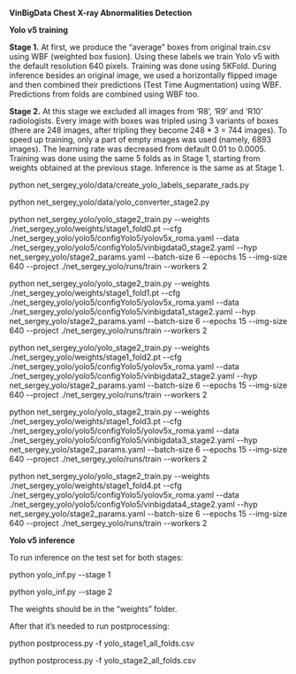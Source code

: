 **VinBigData Chest X-ray Abnormalities Detection**

**Yolo v5 training**

**Stage 1.** At first, we produce the “average” boxes from original
train.csv using WBF (weighted box fusion). Using these labels we train
Yolo v5 with the default resolution 640 pixels. Training was done using
5KFold. During inference besides an original image, we used a
horizontally flipped image and then combined their predictions (Test
Time Augmentation) using WBF. Predictions from folds are combined using
WBF too.

**Stage 2.** At this stage we excluded all images from ‘R8’, ‘R9’ and
‘R10’ radiologists. Every image with boxes was tripled using 3 variants
of boxes (there are 248 images, after tripling they become 248 \* 3 =
744 images). To speed up training, only a part of empty images was used
(namely, 6893 images). The learning rate was decreased from default 0.01
to 0.0005. Training was done using the same 5 folds as in Stage 1,
starting from weights obtained at the previous stage. Inference is the
same as at Stage 1.

python net_sergey_yolo/data/create_yolo_labels_separate_rads.py

python net_sergey_yolo/data/yolo_converter_stage2.py

python net_sergey_yolo/yolo_stage2_train.py --weights ./net_sergey_yolo/weights/stage1_fold0.pt --cfg ./net_sergey_yolo/yolo5/configYolo5/yolov5x_roma.yaml --data ./net_sergey_yolo/yolo5/configYolo5/vinbigdata0_stage2.yaml --hyp net_sergey_yolo/stage2_params.yaml --batch-size 6 --epochs 15 --img-size 640 --project ./net_sergey_yolo/runs/train --workers 2

python net_sergey_yolo/yolo_stage2_train.py --weights ./net_sergey_yolo/weights/stage1_fold1.pt --cfg ./net_sergey_yolo/yolo5/configYolo5/yolov5x_roma.yaml --data ./net_sergey_yolo/yolo5/configYolo5/vinbigdata1_stage2.yaml --hyp net_sergey_yolo/stage2_params.yaml --batch-size 6 --epochs 15 --img-size 640 --project ./net_sergey_yolo/runs/train --workers 2

python net_sergey_yolo/yolo_stage2_train.py --weights ./net_sergey_yolo/weights/stage1_fold2.pt --cfg ./net_sergey_yolo/yolo5/configYolo5/yolov5x_roma.yaml --data ./net_sergey_yolo/yolo5/configYolo5/vinbigdata2_stage2.yaml --hyp net_sergey_yolo/stage2_params.yaml --batch-size 6 --epochs 15 --img-size 640 --project ./net_sergey_yolo/runs/train --workers 2

python net_sergey_yolo/yolo_stage2_train.py --weights ./net_sergey_yolo/weights/stage1_fold3.pt --cfg ./net_sergey_yolo/yolo5/configYolo5/yolov5x_roma.yaml --data ./net_sergey_yolo/yolo5/configYolo5/vinbigdata3_stage2.yaml --hyp net_sergey_yolo/stage2_params.yaml --batch-size 6 --epochs 15 --img-size 640 --project ./net_sergey_yolo/runs/train --workers 2

python net_sergey_yolo/yolo_stage2_train.py --weights ./net_sergey_yolo/weights/stage1_fold4.pt --cfg ./net_sergey_yolo/yolo5/configYolo5/yolov5x_roma.yaml --data ./net_sergey_yolo/yolo5/configYolo5/vinbigdata4_stage2.yaml --hyp net_sergey_yolo/stage2_params.yaml --batch-size 6 --epochs 15 --img-size 640 --project ./net_sergey_yolo/runs/train --workers 2

**Yolo v5 inference**

To run inference on the test set for both stages:

python yolo\_inf.py --stage 1

python yolo\_inf.py --stage 2

The weights should be in the “weights” folder.

After that it’s needed to run postprocessing:

python postprocess.py -f yolo\_stage1\_all\_folds.csv

python postprocess.py -f yolo\_stage2\_all\_folds.csv

